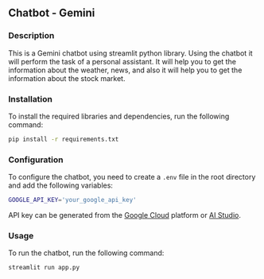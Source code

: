 ## Chatbot - Gemini

### Description
This is a Gemini chatbot using streamlit python library. Using the chatbot it will perform the task of a personal assistant. It will help you to get the information about the weather, news, and also it will help you to get the information about the stock market. 

### Installation
To install the required libraries and dependencies, run the following command:
```bash
pip install -r requirements.txt
```

### Configuration
To configure the chatbot, you need to create a `.env` file in the root directory and add the following variables:
```bash
GOOGLE_API_KEY='your_google_api_key'
```
API key can be generated from the [Google Cloud](https://cloud.google.com/docs/authentication/api-keys) platform or [AI Studio](https://aistudio.google.com/app/apikey).

### Usage
To run the chatbot, run the following command:
```bash
streamlit run app.py
```
